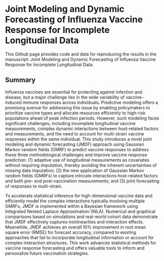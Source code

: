 # Joint Modeling and Dynamic Forecasting of Influenza Vaccine Response for Incomplete Longitudinal Data

This Github page provides code and data for reproducing the results in the manuscript: Joint Modeling and Dynamic Forecasting of Influenza Vaccine Response for Incomplete Longitudinal Data.

## Summary
Influenza vaccines are essential for protecting against infection and disease, but a major challenge lies in the wide variability of vaccine-induced immune responses across individuals. Predictive modeling offers a promising avenue for addressing this issue by enabling policymakers to prioritize vaccine types and allocate resources efficiently to high-risk populations ahead of peak infection periods. However, such modeling faces significant challenges, including incomplete longitudinal vaccine measurements, complex dynamic interactions between host-related factors and measurements, and the need to account for multi-strain vaccine responses within the same individual. This study introduces a novel joint modeling and dynamic forecasting (JMDF) approach using Gaussian Markov random fields (GMRF) to predict vaccine responses to address these three methodological challenges and improve vaccine response prediction: (1) adaptive use of longitudinal measurements as covariates without requiring imputation, thereby avoiding the inherent uncertainties of missing data imputation; (2) the new application of Gaussian Markov random fields (GMRFs) to capture intricate interactions host-related factors and both pre- and post-vaccination measurements; and (3) joint forecasting of responses to multi-strain.

To accelerate statistical inference for high-dimensional vaccine data and efficiently model the complex interactions typically involving multiple GMRFs, JMDF is implemented within a Bayesian framework using Integrated Nested Laplace Approximation (INLA). Numerical and graphical comparisons based on simulations and real-world cohort data demonstrate that JMDF effectively captures nonlinearities and interaction effects. Meanwhile, JMDF achieves an overall 10\% improvement in root mean square error (RMSE) for forecast accuracy, compared to existing approaches that fail to incorporate longitudinal information or account for complex interaction structures. This work advances statistical methods for vaccine response forecasting and offers valuable tools to inform and personalize future vaccination strategies.



